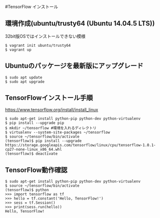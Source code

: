 #TensorFlow インストール

## 環境作成(ubuntu/trusty64 (Ubuntu 14.04.5 LTS))

32bit版OSではインストールできない模様
```
$ vagrant init ubuntu/trusty64
$ vagrant up
```

## Ubuntuのパッケージを最新版にアップグレード

```
$ sudo apt update
$ sudo apt upgrade
```

## TensorFlowインストール手順

https://www.tensorflow.org/install/install_linux

```
$ sudo apt-get install python-pip python-dev python-virtualenv 
$ pip install --upgrade pip
$ mkdir ~/tensorflow #環境を入れるディレクトリ
$ virtualenv --system-site-packages ~/tensorflow
$ source ~/tensorflow/bin/activate 
(tensorflow)$ pip install --upgrade https://storage.googleapis.com/tensorflow/linux/cpu/tensorflow-1.0.1-cp27-none-linux_x86_64.whl
(tensorflow)$ deactivate
```

## TensorFlow動作確認

```
$ sudo apt-get install python-pip python-dev python-virtualenv 
$ source ~/tensorflow/bin/activate 
(tensorflow)$ python
>>> import tensorflow as tf
>>> hello = tf.constant('Hello, TensorFlow!')
>>> sess = tf.Session()
>>> print(sess.run(hello))
Hello, TensorFlow!
```

